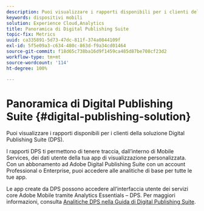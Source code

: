 ```yaml
---
description: Puoi visualizzare i rapporti disponibili per i clienti della soluzione Digital Publishing Suite (DPS).
keywords: dispositivi mobili
solution: Experience Cloud,Analytics
title: Panoramica di Digital Publishing Suite
topic-fix: Metrics
uuid: ca335891-5d73-47dc-811f-374a0844109f
exl-id: 5f5e09a3-c634-480c-863d-f9a34cd01464
source-git-commit: f18d65c738ba16d9f1459ca485d87be708cf23d2
workflow-type: tm+mt
source-wordcount: '114'
ht-degree: 100%

---
```


# Panoramica di Digital Publishing Suite {#digital-publishing-solution}

Puoi visualizzare i rapporti disponibili per i clienti della soluzione Digital Publishing Suite (DPS).

I rapporti DPS ti permettono di tenere traccia, dall’interno di Mobile Services, dei dati utente della tua app di visualizzazione personalizzata. Con un abbonamento ad Adobe Digital Publishing Suite con un account Professional o Enterprise, puoi accedere alle analitiche di base per tutte le tue app.

Le app create da DPS possono accedere all’interfaccia utente dei servizi core Adobe Mobile tramite Analytics Essentials – DPS. Per maggiori informazioni, consulta [Analitiche DPS nella Guida di Digital Publishing Suite](https://helpx.adobe.com/it/digital-publishing-suite/help/omniture-analytics.html).
